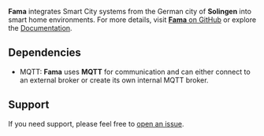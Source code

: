 **Fama** integrates Smart City systems from the German city of **Solingen** into smart home environments. For more details, visit [**Fama** on GitHub](https://github.com/nedeco/fama/) or explore the [Documentation](https://github.com/nedeco/fama/blob/development/README.md).

## Dependencies
- MQTT: **Fama** uses **MQTT** for communication and can either connect to an external broker or create its own internal MQTT broker.

## Support
If you need support, please feel free to [open an issue](https://github.com/nedeco/fama/issues/new).
